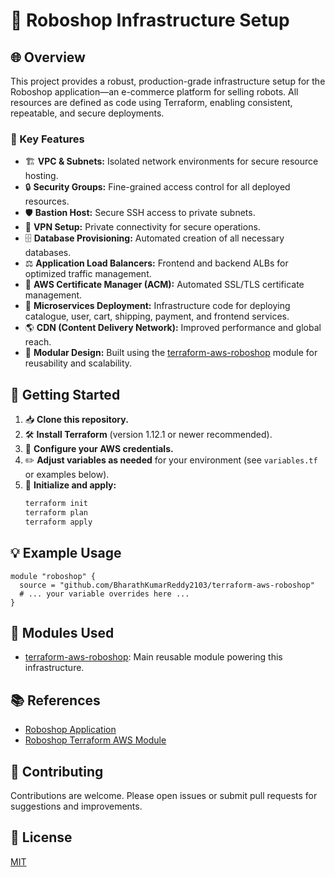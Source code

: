 # 🤖 Roboshop Infrastructure Setup

## 🌐 Overview

This project provides a robust, production-grade infrastructure setup for the Roboshop application—an e-commerce platform for selling robots. All resources are defined as code using Terraform, enabling consistent, repeatable, and secure deployments.

### 🚀 Key Features

- 🏗️ **VPC & Subnets:** Isolated network environments for secure resource hosting.
- 🔒 **Security Groups:** Fine-grained access control for all deployed resources.
- 🛡️ **Bastion Host:** Secure SSH access to private subnets.
- 🔗 **VPN Setup:** Private connectivity for secure operations.
- 🗄️ **Database Provisioning:** Automated creation of all necessary databases.
- ⚖️ **Application Load Balancers:** Frontend and backend ALBs for optimized traffic management.
- 📜 **AWS Certificate Manager (ACM):** Automated SSL/TLS certificate management.
- 🧩 **Microservices Deployment:** Infrastructure code for deploying catalogue, user, cart, shipping, payment, and frontend services.
- 🌎 **CDN (Content Delivery Network):** Improved performance and global reach.
- 🧱 **Modular Design:** Built using the [terraform-aws-roboshop](https://github.com/BharathKumarReddy2103/terraform-aws-roboshop) module for reusability and scalability.

## 🚦 Getting Started

1. 📥 **Clone this repository.**
2. 🛠️ **Install Terraform** (version 1.12.1 or newer recommended).
3. 🔑 **Configure your AWS credentials.**
4. ✏️ **Adjust variables as needed** for your environment (see `variables.tf` or examples below).
5. 🚀 **Initialize and apply:**
   ```sh
   terraform init
   terraform plan
   terraform apply
   ```

## 💡 Example Usage

```hcl
module "roboshop" {
  source = "github.com/BharathKumarReddy2103/terraform-aws-roboshop"
  # ... your variable overrides here ...
}
```

## 🧩 Modules Used

- [terraform-aws-roboshop](https://github.com/BharathKumarReddy2103/terraform-aws-roboshop): Main reusable module powering this infrastructure.

## 📚 References

- [Roboshop Application](https://github.com/BharathKumarReddy2103/roboshop-infra-dev)
- [Roboshop Terraform AWS Module](https://github.com/BharathKumarReddy2103/terraform-aws-roboshop)

## 🤝 Contributing

Contributions are welcome. Please open issues or submit pull requests for suggestions and improvements.

## 📄 License

[MIT](LICENSE)
